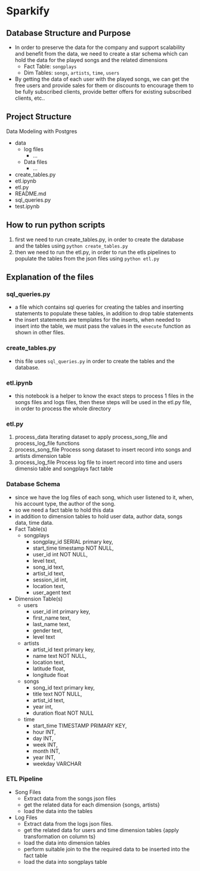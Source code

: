 # Sparkify
## Database Structure and Purpose
- In order to preserve the data for the company and support scalability and benefit from the data, we need to create a star schema which can hold the data for the played songs and the related dimensions
    - Fact Table: `songplays`
    - Dim Tables: `songs`, `artists`, `time`, `users`
- By getting the data of each user with the played songs, we can get the free users and provide sales for them or discounts to encourage them to be fully subscribed clients, provide better offers for existing subscribed clients, etc..

## Project Structure
Data Modeling with Postgres
- data
    - log files
        - ...
    - Data files
        - ...
- create_tables.py
- etl.ipynb
- etl.py
- README.md
- sql_queries.py
- test.ipynb

## How to run python scripts
1. first we need to run create_tables.py, in order to create the database and the tables using `python create_tables.py`
2. then we need to run the etl.py, in order to run the etls pipelines to populate the tables from the json files using `python etl.py`

## Explanation of the files
### sql_queries.py
- a file which contains sql queries for creating the tables and inserting statements to populate these tables, in addition to drop table statements
- the insert statements are templates for the inserts, when needed to insert into the table, we must pass the values in the `execute` function as shown in other files.
### create_tables.py
- this file uses `sql_queries.py` in order to create the tables and the database.
### etl.ipynb
- this notebook is a helper to know the exact steps to process 1 files in the songs files and logs files, then these steps will be used in the etl.py file, in order to process the whole directory
### etl.py
1. process_data
    Iterating dataset to apply process_song_file and process_log_file functions
2. process_song_file
    Process song dataset to insert record into songs and artists dimension table
3. process_log_file
    Process log file to insert record into time and users dimensio table and songplays fact table
### Database Schema
- since we have the log files of each song, which user listened to it, when, his account type, the author of the song.
- so we need a fact table to hold this data
- in addition to dimension tables to hold user data, author data, songs data, time data.
- Fact Table(s)
    - songplays
        - songplay_id SERIAL primary key, 
        - start_time timestamp NOT NULL, 
        - user_id int NOT NULL, 
        - level text, 
        - song_id text, 
        - artist_id text, 
        - session_id int, 
        - location text, 
        - user_agent text
- Dimension Table(s)
    - users
        - user_id int primary key, 
        - first_name text, 
        - last_name text, 
        - gender text, 
        - level text
    - artists
        - artist_id text primary key, 
        - name text NOT NULL, 
        - location text, 
        - latitude float, 
        - longitude float
    - songs
        - song_id text primary key, 
        - title text NOT NULL, 
        - artist_id text, 
        - year int, 
        - duration float NOT NULL
    - time
        - start_time TIMESTAMP PRIMARY KEY, 
        - hour INT, 
        - day INT, 
        - week INT, 
        - month INT, 
        - year INT, 
        - weekday VARCHAR
### ETL Pipeline
- Song Files
    - Extract data from the songs json files
    - get the related data for each dimension {songs, artists}
    - load the data into the tables
- Log Files
    - Extract data from the logs json files.
    - get the related data for users and time dimension tables {apply transformation on column ts}
    - load the data into dimension tables
    - perform suitable join to the the required data to be inserted into the fact table
    - load the data into songplays table

